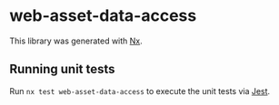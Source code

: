 # web-asset-data-access

This library was generated with [Nx](https://nx.dev).

## Running unit tests

Run `nx test web-asset-data-access` to execute the unit tests via [Jest](https://jestjs.io).
